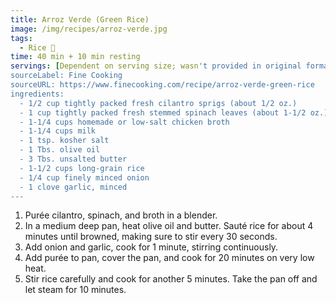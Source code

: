 ```yaml
---
title: Arroz Verde (Green Rice)
image: /img/recipes/arroz-verde.jpg
tags:
  - Rice 🍚
time: 40 min + 10 min resting
servings: [Dependent on serving size; wasn't provided in original format]
sourceLabel: Fine Cooking
sourceURL: https://www.finecooking.com/recipe/arroz-verde-green-rice
ingredients:
  - 1/2 cup tightly packed fresh cilantro sprigs (about 1/2 oz.)
  - 1 cup tightly packed fresh stemmed spinach leaves (about 1-1/2 oz.)
  - 1-1/4 cups homemade or low-salt chicken broth
  - 1-1/4 cups milk
  - 1 tsp. kosher salt
  - 1 Tbs. olive oil
  - 3 Tbs. unsalted butter
  - 1-1/2 cups long-grain rice
  - 1/4 cup finely minced onion
  - 1 clove garlic, minced
---
```


1. Purée cilantro, spinach, and broth in a blender.
2. In a medium deep pan, heat olive oil and butter. Sauté rice for about 4 minutes until browned, making sure to stir every 30 seconds.
3. Add onion and garlic, cook for 1 minute, stirring continuously.
4. Add purée to pan, cover the pan, and cook for 20 minutes on very low heat.
5. Stir rice carefully and cook for another 5 minutes. Take the pan off and let steam for 10 minutes.
